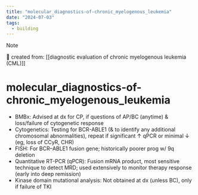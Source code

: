 ```yaml
---
title: "molecular_diagnostics-of-chronic_myelogenous_leukemia"
date: "2024-07-03"
tags:
  - building
---
```


> [!NOTE]
> 🌱 created from: [[diagnostic evaluation of chronic myelogenous leukemia (CML)]]

# molecular_diagnostics-of-chronic_myelogenous_leukemia

- BMBx: Advised at dx for CP, if questions of AP/BC (anytime) & loss/failure of cytogenetic response
- Cytogenetics: Testing for BCR-ABLE1 (& to identify any additional chromosomal abnormalities), repeat if significant ↑ qPCR or minimal ↓ (eg, loss of CCyR, CHR)
- FISH: For BCR–ABLE1 fusion gene; historically poorer prog w/ 9q deletion
- Quantitative RT-PCR (qPCR): Fusion mRNA product, most sensitive technique to detect MRD; used extensively to monitor therapy response (early into deep remission)
- Kinase domain mutational analysis: Not obtained at dx (unless BC), only if failure of TKI
